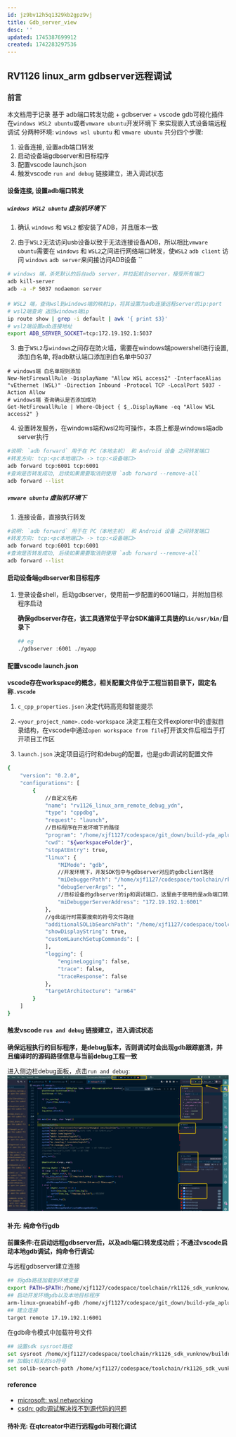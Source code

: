 ```yaml
---
id: jz9bv12h5q1329kb2gpz9vj
title: Gdb_server_view
desc: ''
updated: 1745387699912
created: 1742283297536
---
```


## RV1126 linux_arm gdbserver远程调试

### 前言

本文档用于记录 基于 adb端口转发功能 + gdbserver + vscode gdb可视化插件 在`windows WSL2 ubuntu`或者`vmware ubuntu`开发环境下 来实现嵌入式设备端远程调试
分两种环境: `windows wsl ubuntu` 和 `vmware ubuntu`
共分四个步骤:

1. 设备连接, 设置adb端口转发
2. 启动设备端gdbserver和目标程序
3. 配置vscode launch.json
4. 触发vscode `run and debug` 链接建立，进入调试状态

#### 设备连接, 设置adb端口转发

##### `windows WSL2 ubuntu` 虚拟机环境下

1. 确认 `windows` 和 `WSL2` 都安装了ADB，并且版本一致

2. 由于`WSL2`无法访问usb设备以致于无法连接设备ADB，所以相比`vmware ubuntu`需要在 `windows` 和 `WSL2`之间进行网络端口转发，使`WSL2` `adb client` 访问 `windows` `adb server`来间接访问ADB设备 ``

```bash
# windows 端，杀死默认的后台adb server，并拉起前台server，接受所有端口
adb kill-server
adb -a -P 5037 nodaemon server

# WSL2 端，查询wsl到windows端的映射ip，将其设置为adb连接远程server的ip:port
# wsl2端查询 返回windows端ip
ip route show | grep -i default | awk '{ print $3}'
# wsl2端设置adb连接地址
export ADB_SERVER_SOCKET=tcp:172.19.192.1:5037
```

3. 由于`WSL2`与`windows`之间存在防火墙，需要在windows端powershell进行设置,添加白名单, 将adb默认端口添加到白名单中5037

```batch
# windows端 白名单规则添加
New-NetFirewallRule -DisplayName "Allow WSL access2" -InterfaceAlias "vEthernet (WSL)" -Direction Inbound -Protocol TCP -LocalPort 5037 -Action Allow
# windows端 查询确认是否添加成功
Get-NetFirewallRule | Where-Object { $_.DisplayName -eq "Allow WSL access2" }
```

4. 设置转发服务，在windows端和wsl2均可操作，本质上都是windows端adb server执行

```bash
#说明: `adb forward` 用于在 PC（本地主机） 和 Android 设备 之间转发端口
#转发方向: tcp:<pc本地端口> -> tcp:<设备端口>
adb forward tcp:6001 tcp:6001
#查询是否转发成功, 后续如果需要取消则使用 `adb forward --remove-all`
adb forward --list
```

##### `vmware ubuntu` 虚拟机环境下

1. 连接设备，直接执行转发

```bash
#说明: `adb forward` 用于在 PC（本地主机） 和 Android 设备 之间转发端口
#转发方向: tcp:<pc本地端口> -> tcp:<设备端口>
adb forward tcp:6001 tcp:6001
#查询是否转发成功, 后续如果需要取消则使用 `adb forward --remove-all`
adb forward --list
```

#### 启动设备端gdbserver和目标程序

1. 登录设备shell，启动gdbserver，使用前一步配置的6001端口，并附加目标程序启动

    **确保gdbserver存在，该工具通常位于平台SDK编译工具链的`lic/usr/bin/`目录下**

    ```bash
    ## eg
    ./gdbserver :6001 ./myapp
    ```

#### 配置vscode launch.json

**vscode存在workspace的概念，相关配置文件位于工程当前目录下，固定名称`.vscode`**

1. `c_cpp_properties.json` 决定代码高亮和智能提示

2. `<your_project_name>.code-workspace` 决定工程在文件explorer中的虚拟目录结构，在vscode中通过`open workspace from file`打开该文件后相当于打开项目工作区

3. `launch.json` 决定项目运行时和debug的配置，也是gdb调试的配置文件

```bash
{
    "version": "0.2.0",
    "configurations": [
        {
            //自定义名称
            "name": "rv1126_linux_arm_remote_debug_ydn",
            "type": "cppdbg",
            "request": "launch",
            //目标程序在开发环境下的路径
            "program": "/home/xjf1127/codespace/git_down/build-yda_aplus-rk1126_arm_linux-Debug/ydn-rk",
            "cwd": "${workspaceFolder}",
            "stopAtEntry": true,
            "linux": {
                "MIMode": "gdb",
                //开发环境下，开发SDK包中与gdbserver对应的gdbclient路径
                "miDebuggerPath": "/home/xjf1127/codespace/toolchain/rk1126_sdk_vunknow/compiler2/gcc-arm-8.3-2019.03-x86_64-arm-linux-gnueabihf/bin/arm-linux-gnueabihf-gdb",
                "debugServerArgs": "",
                //目标设备的gdbserver的ip和调试端口，这里由于使用的是adb端口转发，所以填写本地主机ip
                "miDebuggerServerAddress": "172.19.192.1:6001"
            },
            //gdb运行时需要搜索的符号文件路径
            "additionalSOLibSearchPath": "/home/xjf1127/codespace/toolchain/rk1126_sdk_vunknow/qt5/qt5base-5.14.2/lib;home/xjf1127/codespace/toolchain/rk1126_sdk_vunknow/compiler/gcc-arm-8.3-2019.03-x86_64-arm-linux-gnueabihf/arm-linux-gnueabihf/**;/home/xjf1127/codespace/toolchain/rk1126_sdk_vunknow/buildroot/host/arm-buildroot-linux-gnueabihf/sysroot/**",
            "showDisplayString": true,
            "customLaunchSetupCommands": [
            ],
            "logging": {
                "engineLogging": false,
                "trace": false, 
                "traceResponse": false 
            },
            "targetArchitecture": "arm64"
        }
    ]
}
```

#### 触发vscode `run and debug` 链接建立，进入调试状态

**确保远程执行的目标程序，是debug版本，否则调试时会出现gdb跟踪崩溃，并且编译时的源码路径信息与当前debug工程一致**

进入侧边栏debug面板，点击`run and debug`:
![alt text](assets/image-20250322_131130-35e06a9d.png)

#### 补充: 纯命令行gdb

**前置条件:在启动远程gdbserver后，以及adb端口转发成功后；不通过vscode启动本地gdb调试，纯命令行调试:**

与远程gdbserver建立连接

```bash
## 将gdb路径加载到环境变量
export PATH=$PATH:/home/xjf1127/codespace/toolchain/rk1126_sdk_vunknow/compiler2/gcc-arm-8.3-2019.03-x86_64-arm-linux-gnueabihf/bin
## 启动开发环境gdb以及本地目标程序
arm-linux-gnueabihf-gdb /home/xjf1127/codespace/git_down/build-yda_aplus-rk1126_arm_linux-Debug/ydn-rk
## 建立连接
target remote 17.19.192.1:6001
```

在gdb命令模式中加载符号文件

```bash
## 设置sdk sysroot路径
set sysroot /home/xjf1127/codespace/toolchain/rk1126_sdk_vunknow/buildroot/host/arm-buildroot-linux-gnueabihf/sysroot
## 加载qt相关的so符号
set solib-search-path /home/xjf1127/codespace/toolchain/rk1126_sdk_vunknow/qt5/qt5base-5.14.2/lib

```

#### reference

- [microsoft: wsl networking](https://learn.microsoft.com/zh-cn/windows/wsl/networking)
- [csdn: gdb调试解决找不到源代码的问题](https://blog.csdn.net/albertsh/article/details/107437084)

#### 待补充: 在qtcreator中进行远程gdb可视化调试
